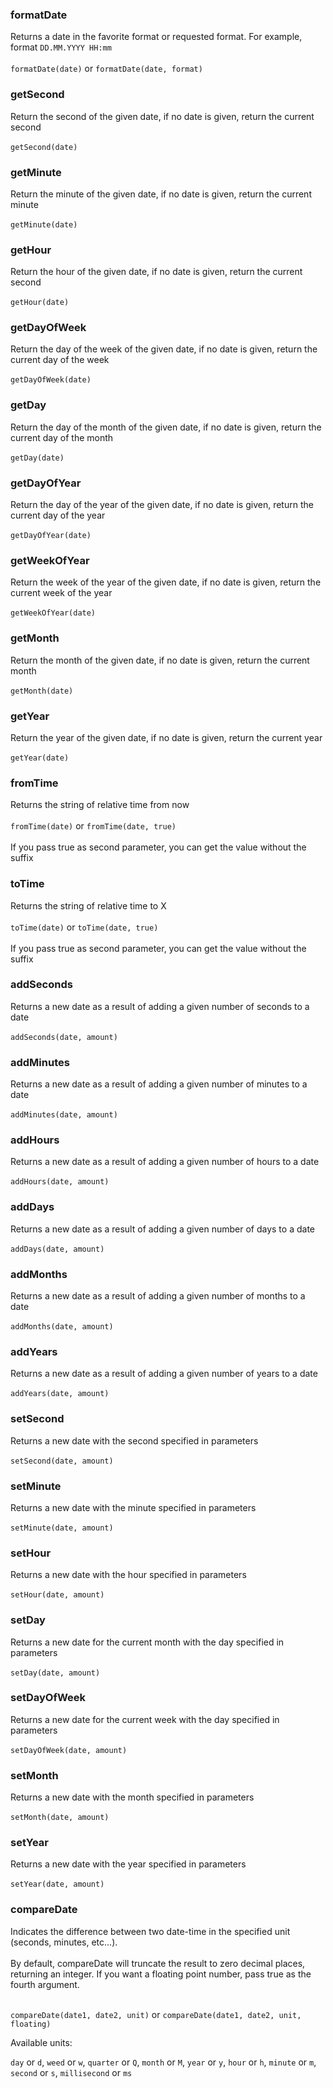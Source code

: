### formatDate

Returns a date in the favorite format or requested format. For example, format `DD.MM.YYYY HH:mm`<br/><br/>
`formatDate(date)` or `formatDate(date, format)`

### getSecond

Return the second of the given date, if no date is given, return the current second<br/><br/>
`getSecond(date)`

### getMinute

Return the minute of the given date, if no date is given, return the current minute<br/><br/>
`getMinute(date)`

### getHour

Return the hour of the given date, if no date is given, return the current second<br/><br/>
`getHour(date)`

### getDayOfWeek

Return the day of the week of the given date, if no date is given, return the current day of the week<br/><br/>
`getDayOfWeek(date)`

### getDay

Return the day of the month of the given date, if no date is given, return the current day of the month<br/><br/>
`getDay(date)`

### getDayOfYear

Return the day of the year of the given date, if no date is given, return the current day of the year<br/><br/>
`getDayOfYear(date)`

### getWeekOfYear

Return the week of the year of the given date, if no date is given, return the current week of the year<br/><br/>
`getWeekOfYear(date)`

### getMonth

Return the month of the given date, if no date is given, return the current month<br/><br/>
`getMonth(date)`

### getYear

Return the year of the given date, if no date is given, return the current year<br/><br/>
`getYear(date)`

### fromTime

Returns the string of relative time from now <br/><br/>
`fromTime(date)` or `fromTime(date, true)` <br/><br/>
If you pass true as second parameter, you can get the value without the suffix

### toTime

Returns the string of relative time to X <br/><br/>
`toTime(date)` or `toTime(date, true)` <br/><br/>
If you pass true as second parameter, you can get the value without the suffix

### addSeconds

Returns a new date as a result of adding a given number of seconds to a date <br/><br/>
`addSeconds(date, amount)`

### addMinutes

Returns a new date as a result of adding a given number of minutes to a date <br/><br/>
`addMinutes(date, amount)`

### addHours

Returns a new date as a result of adding a given number of hours to a date <br/><br/>
`addHours(date, amount)`

### addDays

Returns a new date as a result of adding a given number of days to a date <br/><br/>
`addDays(date, amount)`

### addMonths

Returns a new date as a result of adding a given number of months to a date <br/><br/>
`addMonths(date, amount)`

### addYears

Returns a new date as a result of adding a given number of years to a date <br/><br/>
`addYears(date, amount)`

### setSecond

Returns a new date with the second specified in parameters <br/><br/>
`setSecond(date, amount)`

### setMinute

Returns a new date with the minute specified in parameters <br/><br/>
`setMinute(date, amount)`

### setHour

Returns a new date with the hour specified in parameters <br/><br/>
`setHour(date, amount)`

### setDay

Returns a new date for the current month with the day specified in parameters <br/><br/>
`setDay(date, amount)`

### setDayOfWeek

Returns a new date for the current week with the day specified in parameters <br/><br/>
`setDayOfWeek(date, amount)`


### setMonth

Returns a new date with the month specified in parameters <br/><br/>
`setMonth(date, amount)`

### setYear

Returns a new date with the year specified in parameters <br/><br/>
`setYear(date, amount)`

### compareDate

Indicates the difference between two date-time in the specified unit (seconds, minutes, etc...). <br/><br/>
By default, compareDate will truncate the result to zero decimal places, returning an integer. If you want a floating point number, pass true as the fourth argument. <br/><br/>

`compareDate(date1, date2, unit)` or `compareDate(date1, date2, unit, floating)`

Available units:

`day` or `d`, `weed` or `w`, `quarter` or `Q`, `month` or `M`, `year` or `y`, `hour` or `h`, `minute` or `m`, `second` or `s`, `millisecond` or `ms`
